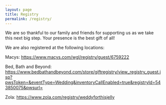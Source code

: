 ```yaml
---
layout: page
title: Registry
permalink: /registry/
---
```


We are so thankful to our family and friends for supporting us as we take this next big step. Your presence is the best gift of all!

We are also registered at the following locations: 

Macys: https://www.macys.com/wgl/registry/guest/6759222

Bed, Bath and Beyond: https://www.bedbathandbeyond.com/store/giftregistry/view_registry_guest.jsp?pwsToken=&eventType=Wedding&inventoryCallEnabled=true&registryId=543850075&pwsurl=

Zola:
https://www.zola.com/registry/weddyforthisjelly
